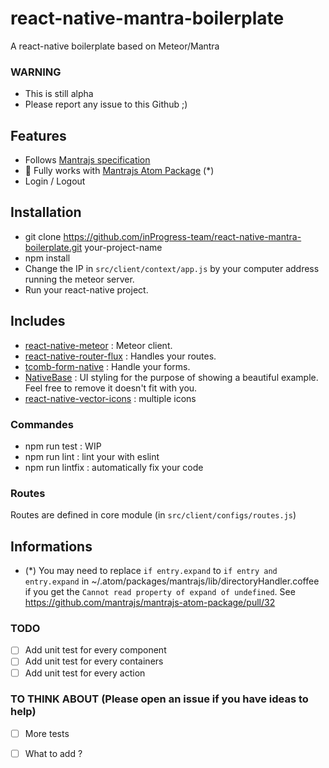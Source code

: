 # react-native-mantra-boilerplate
A react-native boilerplate based on Meteor/Mantra

### WARNING

* This is still alpha
* Please report any issue to this Github ;)

## Features

* Follows [Mantrajs specification](https://kadirahq.github.io/mantra/)
* :tada: Fully works with [Mantrajs Atom Package](https://github.com/mantrajs/mantrajs-atom-package) (*)
* Login / Logout

## Installation

* git clone https://github.com/inProgress-team/react-native-mantra-boilerplate.git your-project-name
* npm install
* Change the IP in `src/client/context/app.js` by your computer address running the meteor server.
* Run your react-native project.

## Includes

* [react-native-meteor](https://github.com/inProgress-team/react-native-meteor) : Meteor client.
* [react-native-router-flux](https://github.com/aksonov/react-native-router-flux) : Handles your routes.
* [tcomb-form-native](https://github.com/gcanti/tcomb-form-native) : Handle your forms.
* [NativeBase](http://nativebase.io/) : UI styling for the purpose of showing a beautiful example. Feel free to remove it doesn't fit with you.
* [react-native-vector-icons](https://github.com/oblador/react-native-vector-icons) : multiple icons

### Commandes

* npm run test : WIP
* npm run lint : lint your with eslint
* npm run lintfix : automatically fix your code

### Routes

Routes are defined in core module (in `src/client/configs/routes.js`)


## Informations

* (*) You may need to replace `if entry.expand` to `if entry and entry.expand` in ~/.atom/packages/mantrajs/lib/directoryHandler.coffee if you get the `Cannot read property of expand of undefined`. See https://github.com/mantrajs/mantrajs-atom-package/pull/32



### TODO

- [ ] Add unit test for every component
- [ ] Add unit test for every containers
- [ ] Add unit test for every action

### TO THINK ABOUT (Please open an issue if you have ideas to help)

- [ ] More tests
- [ ] What to add ?

